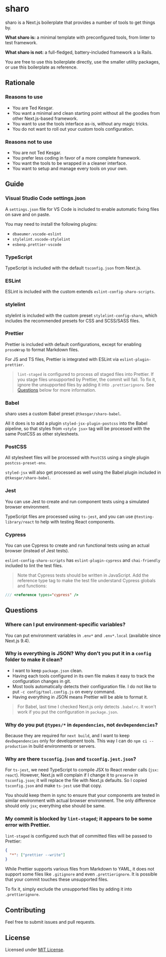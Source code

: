 # sharo

sharo is a Next.js boilerplate that provides a number of tools to get things by.

**What sharo is:** a minimal template with preconfigured tools, from linter to
test framework.

**What sharo is not:** a full-fledged, battery-included framework a la Rails.

You are free to use this boilerplate directly, use the smaller utility packages,
or use this boilerplate as reference.

## Rationale

### Reasons to use

- You are Ted Kesgar.
- You want a minimal and clean starting point without all the goodies from other
  Next.js-based framework.
- You want to use the tools interface as-is, without any magic tricks.
- You do not want to roll out your custom tools configuration.

### Reasons not to use

- You are not Ted Kesgar.
- You prefer less coding in favor of a more complete framework.
- You want the tools to be wrapped in a cleaner interface.
- You want to setup and manage every tools on your own.

## Guide

### Visual Studio Code settings.json

A `settings.json` file for VS Code is included to enable automatic fixing files
on save and on paste.

You may need to install the following plugins:

- `dbaeumer.vscode-eslint`
- `stylelint.vscode-stylelint`
- `esbenp.prettier-vscode`

### TypeScript

TypeScript is included with the default `tsconfig.json` from Next.js.

### ESLint

ESLint is included with the custom extends `eslint-config-sharo-scripts`.

### stylelint

stylelint is included with the custom preset `stylelint-config-sharo`, which
includes the recommended presets for CSS and SCSS/SASS files.

### Prettier

Prettier is included with default configurations, except for enabling
`proseWrap` to format Markdown files.

For JS and TS files, Prettier is integrated with ESLint via
`eslint-plugin-prettier`.

> `lint-staged` is configured to process _all_ staged files into Prettier. If
> you stage files unsupported by Prettier, the commit will fail. To fix it,
> ignore the unsupported files by adding it into `.prettierignore`. See
> [Questions](#questions) below for more information.

### Babel

sharo uses a custom Babel preset `@tkesgar/sharo-babel`.

All it does is to add a plugin `styled-jsx-plugin-postcss` into the Babel
pipeline, so that styles from `<style jsx>` tag will be processed with the same
PostCSS as other stylesheets.

### PostCSS

All stylesheet files will be processed with `PostCSS` using a single plugin
`postcss-preset-env`.

`styled-jsx` will also get processed as well using the Babel plugin included in
`@tkesgar/sharo-babel`.

### Jest

You can use Jest to create and run component tests using a simulated browser
environment.

TypeScript files are processed using `ts-jest`, and you can use
`@testing-library/react` to help with testing React components.

### Cypress

You can use Cypress to create and run functional tests using an actual browser
(instead of Jest tests).

`eslint-config-sharo-scripts` has `eslint-plugin-cypress` and `chai-friendly`
included to lint the test files.

> Note that Cypress tests should be written in JavaScript. Add the reference
> type tag to make the test file understand Cypress globals and functions:

```ts
/// <reference types="cypress" />
```

## Questions

### Where can I put environment-specific variables?

You can put environment variables in `.env*` and `.env*.local` (available since
Next.js 9.4).

### Why is everything is JSON? Why don't you put it in a `config` folder to make it clean?

- I want to keep `package.json` clean.
- Having each tools configured in its own file makes it easy to track the
  configuration changes in git.
- Most tools automatically detects their configuration file. I do not like to
  put `-c config/tool.config.js` on every command.
- Having everything in JSON means Prettier will be able to format it.

> For Babel, last time I checked Next.js only detects `.babelrc`. It won't work
> if you put the configuration in `package.json`.

### Why do you put `@types/*` in `dependencies`, not `devDependencies`?

Because they are required for `next build`, and I want to keep `devDependencies`
only for development tools. This way I can do `npm ci --production` in build
environments or servers.

### Why are there `tsconfig.json` and `tsconfig.jest.json`?

For `ts-jest`, we need TypeScript to compile JSX to React render calls
(`jsx: react`). However, Next.js will complain if I change it to `preserve` in
`tsconfig.json`; it will replace the file with Next.js defaults. So I copied
`tsconfig.json` and make `ts-jest` use that copy.

You should keep them in sync to ensure that your components are tested in
similar environment with actual browser environment. The only difference should
only `jsx`; everything else should be same.

### My commit is blocked by `lint-staged`; it appears to be some error with Prettier.

`lint-staged` is configured such that _all_ committed files will be passed to
Prettier:

```json
{
  "*": ["prettier --write"]
}
```

While Prettier supports various files from Markdown to YAML, it does not support
some files like `.gitignore` and even `.prettierignore`. It is possible that
your commit touches these unsupported files.

To fix it, simply exclude the unsupported files by adding it into
`.prettierignore`.

## Contributing

Feel free to submit issues and pull requests.

## License

Licensed under [MIT License][license].

[license]: https://github.com/tkesgar/sharo/blob/master/LICENSE
